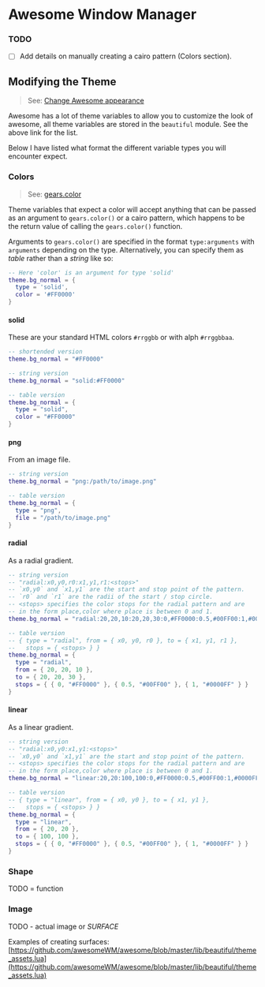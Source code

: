 # Awesome Window Manager

### TODO
* [ ] Add details on manually creating a cairo pattern (Colors section).

## Modifying the Theme

> See: [Change Awesome appearance](https://awesomewm.org/doc/api/documentation/06-appearance.md.html)

Awesome has a lot of theme variables to allow you to customize the look of awesome, all theme variables are stored in the `beautiful` module. See the above link for the list.

Below I have listed what format the different variable types you will encounter expect.

### Colors

> See: [gears.color](https://github.com/awesomeWM/awesome/blob/master/lib/gears/color.lua)

Theme variables that expect a color will accept anything that can be passed as an argument to `gears.color()` or a cairo pattern, which happens to be the return value of calling the `gears.color()` function.

Arguments to `gears.color()` are specified in the format `type:arguments` with `arguments` depending on the type.
Alternatively, you can specify them as *table* rather than a *string* like so:

```lua
-- Here 'color' is an argument for type 'solid'
theme.bg_normal = {
  type = 'solid',
  color = '#FF0000'
}
```

#### solid

These are your standard HTML colors `#rrggbb` or with alph `#rrggbbaa`.

```lua
-- shortended version
theme.bg_normal = "#FF0000"

-- string version
theme.bg_normal = "solid:#FF0000"

-- table version
theme.bg_normal = {
  type = "solid",
  color = "#FF0000"
}
```

#### png

From an image file.

```lua
-- string version
theme.bg_normal = "png:/path/to/image.png"

-- table version
theme.bg_normal = {
  type = "png",
  file = "/path/to/image.png"
}
```

#### radial

As a radial gradient.

```lua
-- string version
-- "radial:x0,y0,r0:x1,y1,r1:<stops>"
-- `x0,y0` and `x1,y1` are the start and stop point of the pattern.
-- `r0` and `r1` are the radii of the start / stop circle.
-- <stops> specifies the color stops for the radial pattern and are
-- in the form place,color where place is between 0 and 1.
theme.bg_normal = "radial:20,20,10:20,20,30:0,#FF0000:0.5,#00FF00:1,#0000FF"

-- table version
-- { type = "radial", from = { x0, y0, r0 }, to = { x1, y1, r1 },
--   stops = { <stops> } }
theme.bg_normal = {
  type = "radial",
  from = { 20, 20, 10 },
  to = { 20, 20, 30 },
  stops = { { 0, "#FF0000" }, { 0.5, "#00FF00" }, { 1, "#0000FF" } }
}
```

#### linear

As a linear gradient.

```lua
-- string version
-- "radial:x0,y0:x1,y1:<stops>"
-- `x0,y0` and `x1,y1` are the start and stop point of the pattern.
-- <stops> specifies the color stops for the radial pattern and are
-- in the form place,color where place is between 0 and 1.
theme.bg_normal = "linear:20,20:100,100:0,#FF0000:0.5,#00FF00:1,#0000FF"

-- table version
-- { type = "linear", from = { x0, y0 }, to = { x1, y1 },
--   stops = { <stops> } }
theme.bg_normal = {
  type = "linear",
  from = { 20, 20 },
  to = { 100, 100 },
  stops = { { 0, "#FF0000" }, { 0.5, "#00FF00" }, { 1, "#0000FF" } }
}
```

### Shape

TODO = function

### Image

TODO - actual image or *SURFACE*

Examples of creating surfaces: [https://github.com/awesomeWM/awesome/blob/master/lib/beautiful/theme_assets.lua](https://github.com/awesomeWM/awesome/blob/master/lib/beautiful/theme_assets.lua)
